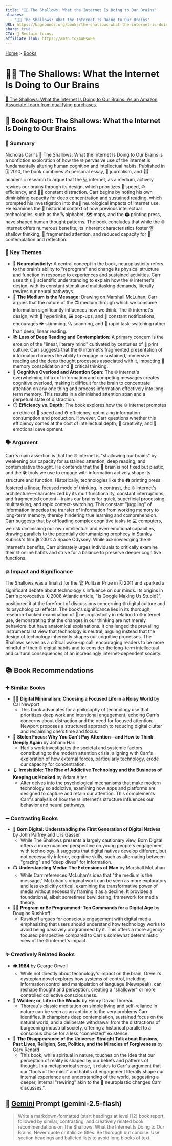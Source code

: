 ```yaml
---
title: "📱🧠 The Shallows: What the Internet Is Doing to Our Brains"
aliases:
  - "📱🧠 The Shallows: What the Internet Is Doing to Our Brains"
URL: https://bagrounds.org/books/the-shallows-what-the-internet-is-doing-to-our-brains
share: true
CTA: 🧠 Reclaim focus.
affiliate link: https://amzn.to/4oPswEe
---
```

[Home](../index.md) > [Books](./index.md)  
# 📱🧠 The Shallows: What the Internet Is Doing to Our Brains  
[🛒 The Shallows: What the Internet Is Doing to Our Brains. As an Amazon Associate I earn from qualifying purchases.](https://amzn.to/4oPswEe)  
  
## 📖 Book Report: The Shallows: What the Internet Is Doing to Our Brains  
  
### 📝 Summary  
  
Nicholas Carr's 🧠 The Shallows: What the Internet Is Doing to Our Brains is a nonfiction exploration of how the 🌐 pervasive use of the internet is fundamentally altering human cognition and intellectual habits. Published in 🗓️ 2010, the book combines ✍️ personal essay, 📰 journalism, and 👨‍🎓 academic research to argue that the 💻 internet, as a medium, actively rewires our brains through its design, which prioritizes 🚀 speed, ⚙️ efficiency, and 😵‍💫 constant distraction. Carr begins by noting his own diminishing capacity for deep concentration and sustained reading, which prompted his investigation into the🧠 neurological impacts of internet use. He examines the 📜 historical context of how previous intellectual technologies, such as the 🔤 alphabet, 🗺️ maps, and the 🖨️ printing press, have shaped human thought patterns. The book concludes that while the 🌐 internet offers numerous benefits, its inherent characteristics foster 얕 shallow thinking, 🧩 fragmented attention, and reduced capacity for 🤔 contemplation and reflection.  
  
### 🔑 Key Themes  
  
* 🧠 **Neuroplasticity:** A central concept in the book, neuroplasticity refers to the brain's ability to "reprogram" and change its physical structure and function in response to experiences and sustained activities. Carr uses this 🔬 scientific understanding to explain how the 🌐 internet's design, with its constant stimuli and multitasking demands, literally rewires our neural pathways.  
* 📣 **The Medium is the Message:** Drawing on Marshall McLuhan, Carr argues that the nature of the 📺 medium through which we consume information significantly influences how we think. The 🌐 internet's design, with 🔗 hyperlinks, 🖼️ pop-ups, and 🔔 constant notifications, encourages 👁️ skimming, 🔍 scanning, and 🤹 rapid task-switching rather than deep, linear reading.  
* 📚 **Loss of Deep Reading and Contemplation:** A primary concern is the erosion of the "linear, literary mind" cultivated by centuries of 📰 print culture. Carr suggests that the 🌐 internet's fragmented presentation of information hinders the ability to engage in sustained, immersive reading and the deep thought processes associated with it, impacting 🧠 memory consolidation and 🧐 critical thinking.  
* 🤯 **Cognitive Overload and Attention Span:** The 🌐 internet's overwhelming influx of information and competing messages creates cognitive overload, making it difficult for the brain to concentrate attention on any one thing and process information effectively into long-term memory. This results in a diminished attention span and a perpetual state of distraction.  
* ⏱️ **Efficiency vs. Depth:** The book explores how the 🌐 internet promotes an ethic of 🚀 speed and ⚙️ efficiency, optimizing information consumption and production. However, Carr questions whether this efficiency comes at the cost of intellectual depth, 🎨 creativity, and 🥲 emotional development.  
  
### 🗣️ Argument  
  
Carr's main assertion is that the 🌐 internet is "shallowing our brains" by weakening our capacity for sustained attention, deep reading, and contemplative thought. He contends that the 🧠 brain is not fixed but plastic, and the 🛠️ tools we use to engage with information actively shape its structure and function. Historically, technologies like the 🖨️ printing press fostered a linear, focused mode of thinking. In contrast, the 🌐 internet's architecture—characterized by its multifunctionality, constant interruptions, and fragmented content—trains our brains for quick, superficial processing, multitasking, and rapid context-switching. This constant "juggling" of information impedes the transfer of information from working memory to long-term memory, thereby hindering true learning and comprehension. Carr suggests that by offloading complex cognitive tasks to 💻 computers, we risk diminishing our own intellectual and even emotional capacities, drawing parallels to the potentially dehumanizing prophecy in Stanley Kubrick's film 🎬 2001: A Space Odyssey. While acknowledging the 🌐 internet's benefits, Carr ultimately urges individuals to critically examine their 🌐 online habits and strive for a balance to preserve deeper cognitive functions.  
  
### 💥 Impact and Significance  
  
The Shallows was a finalist for the 🏆 Pulitzer Prize in 🗓️ 2011 and sparked a significant debate about technology's influence on our minds. Its origins in Carr's provocative 🗓️ 2008 Atlantic article, "Is Google Making Us Stupid?", positioned it at the forefront of discussions concerning 🌐 digital culture and its psychological effects. The book's significance lies in its thorough, research-backed examination of 🧠 neuroplasticity in relation to 🌐 internet use, demonstrating that the changes in our thinking are not merely behavioral but have anatomical explanations. It challenged the prevailing instrumentalist view that technology is neutral, arguing instead that the design of technology inherently shapes our cognitive processes. The Shallows serves as a critical wake-up call, encouraging readers to be more mindful of their 🌐 digital habits and to consider the long-term intellectual and cultural consequences of an increasingly internet-dependent society.  
  
## 📚 Book Recommendations  
  
### ➕ Similar Books  
  
* 🧘‍♀️ **Digital Minimalism: Choosing a Focused Life in a Noisy World** by Cal Newport  
    * This book advocates for a philosophy of technology use that prioritizes deep work and intentional engagement, echoing Carr's concerns about distraction and the need for focused attention. Newport proposes a structured approach to reducing digital clutter and reclaiming one's time and focus.  
* 🤯 **Stolen Focus: Why You Can't Pay Attention—and How to Think Deeply Again** by Johann Hari  
    * Hari's work investigates the societal and systemic factors contributing to the modern attention crisis, aligning with Carr's exploration of how external forces, particularly technology, erode our capacity for concentration.  
* 🪝 **Irresistible: The Rise of Addictive Technology and the Business of Keeping us Hooked** by Adam Alter  
    * Alter delves into the psychological mechanisms that make modern technology so addictive, examining how apps and platforms are designed to capture and retain our attention. This complements Carr's analysis of how the 🌐 internet's structure influences our behavior and neural pathways.  
  
### ➖ Contrasting Books  
  
* 👶 **Born Digital: Understanding the First Generation of Digital Natives** by John Palfrey and Urs Gasser  
    * While The Shallows presents a largely cautionary view, Born Digital offers a more nuanced perspective on young people's engagement with technology. It suggests that digital natives develop different, but not necessarily inferior, cognitive skills, such as alternating between "grazing" and "deep dives" for information.  
* 📺 **Understanding Media: The Extensions of Man** by Marshall McLuhan  
    * While Carr references McLuhan's idea that "the medium is the message," McLuhan's original work can be seen as more exploratory and less explicitly critical, examining the transformative power of media without necessarily framing it as a decline. It provides a foundational, albeit sometimes bewildering, framework for media theory.  
* 🧑‍💻 **Program or Be Programmed: Ten Commands for a Digital Age** by Douglas Rushkoff  
    * Rushkoff argues for conscious engagement with digital media, emphasizing that users should understand how technology works to avoid being passively programmed by it. This offers a more agency-focused perspective compared to Carr's somewhat deterministic view of the 🌐 internet's impact.  
  
### ✨ Creatively Related Books  
  
* **[👁️ 1984](./1984.md)** by George Orwell  
    * While not directly about technology's impact on the brain, Orwell's dystopian novel explores how systems of control, including information control and manipulation of language (Newspeak), can reshape thought and perception, creating a "shallower" or more controlled collective consciousness.  
* 🌳 **Walden; or, Life in the Woods** by Henry David Thoreau  
    * Thoreau's classic meditation on simple living and self-reliance in nature can be seen as an antidote to the very problems Carr identifies. It champions deep contemplation, sustained focus on the natural world, and a deliberate withdrawal from the distractions of burgeoning industrial society, offering a historical parallel to a conscious choice for a less "connected" existence.  
* 🔮 **The Disappearance of the Universe: Straight Talk about Illusions, Past Lives, Religion, Sex, Politics, and the Miracles of Forgiveness** by Gary Renard  
    * This book, while spiritual in nature, touches on the idea that our perception of reality is shaped by our beliefs and patterns of thought. In a metaphorical sense, it relates to Carr's argument that our "tools of the mind" and habits of engagement literally shape our internal experience and understanding of the world, suggesting a deeper, internal "rewiring" akin to the 🧠 neuroplastic changes Carr discusses.".  
  
## 💬 [Gemini](https://gemini.google.com) Prompt (gemini-2.5-flash)  
> Write a markdown-formatted (start headings at level H2) book report, followed by similar, contrasting, and creatively related book recommendations on The Shallows: What the Internet Is Doing to Our Brains. Never quote or italicize titles. Be thorough but concise. Use section headings and bulleted lists to avoid long blocks of text.
